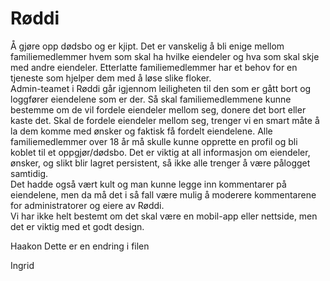 # Røddi

Å gjøre opp dødsbo og er kjipt. Det er vanskelig å bli enige mellom familiemedlemmer hvem som  skal ha hvilke eiendeler og hva som skal skje med andre eiendeler. Etterlatte familiemedlemmer har  et behov for en tjeneste som hjelper dem med å løse slike floker.  
Admin-teamet i Røddi går igjennom leiligheten til den som er gått bort og loggfører eiendelene som  er der. Så skal familiemedlemmene kunne bestemme om de vil fordele eiendeler mellom seg,  donere det bort eller kaste det. Skal de fordele eiendeler mellom seg, trenger vi en smart måte å la  dem komme med ønsker og faktisk få fordelt eiendelene. Alle familiemedlemmer over 18 år må  skulle kunne opprette en profil og bli koblet til et oppgjør/dødsbo. Det er viktig at all informasjon om  eiendeler, ønsker, og slikt blir lagret persistent, så ikke alle trenger å være pålogget samtidig.  
Det hadde også vært kult og man kunne legge inn kommentarer på eiendelene, men da må det i så  fall være mulig å moderere kommentarene for administratorer og eiere av Røddi.  
Vi har ikke helt bestemt om det skal være en mobil-app eller nettside, men det er viktig med et godt  design.

Haakon
Dette er en endring i filen

Ingrid
